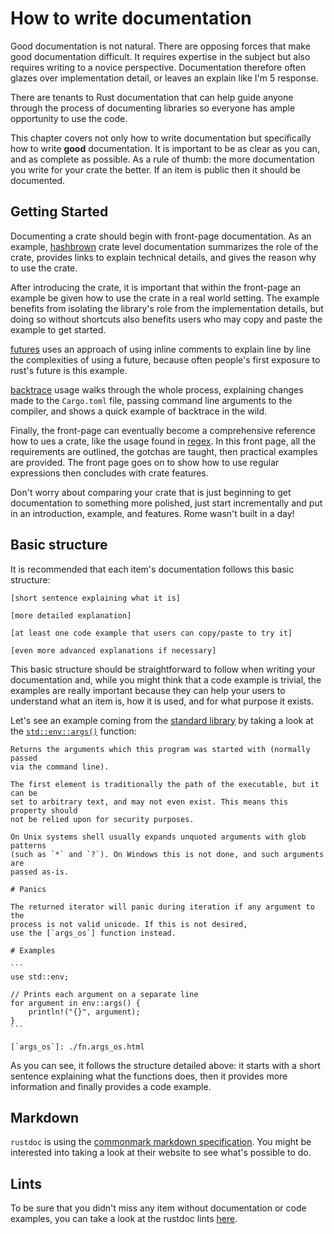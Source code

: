 # How to write documentation

Good documentation is not natural.  There are opposing forces that make good
documentation difficult.  It requires expertise in the subject but also
requires writing to a novice perspective.  Documentation therefore often 
glazes over implementation detail, or leaves an explain like I'm 5 response.

There are tenants to Rust documentation that can help guide anyone through
the process of documenting libraries so everyone has ample opportunity to
use the code.  

This chapter covers not only how to write documentation but specifically
how to write **good** documentation.  It is important to be as clear
as you can, and as complete as possible.  As a rule of thumb: the more
documentation you write for your crate the better.  If an item is public
then it should be documented.

## Getting Started

Documenting a crate should begin with front-page documentation.  As an
example, [hashbrown](https://docs.rs/hashbrown/0.8.2/hashbrown/) crate level
documentation summarizes the role of the crate, provides links to explain
technical details, and gives the reason why to use the crate.  

After introducing the crate, it is important that within the front-page 
an example be given how to use the crate in a real world setting.  The
example benefits from isolating the library's role from the implementation
details, but doing so without shortcuts also benefits users who may copy
and paste the example to get started. 

[futures](https://docs.rs/futures/0.3.5/futures/) uses an approach of using
inline comments to explain line by line the complexities of using a future,
because often people's first exposure to rust's future is this example.

[backtrace](https://docs.rs/backtrace/0.3.50/backtrace/) usage walks through
the whole process, explaining changes made to the `Cargo.toml` file, passing
command line arguments to the compiler, and shows a quick example of
backtrace in the wild.  

Finally, the front-page can eventually become a comprehensive reference
how to ues a crate, like the usage found in 
[regex](https://docs.rs/regex/1.3.9/regex/).  In this front page, all the 
requirements are outlined, the gotchas are taught, then practical examples
are provided.  The front page goes on to show how to use regular expressions
then concludes with crate features.

Don't worry about comparing your crate that is just beginning to get
documentation to something more polished, just start incrementally and put
in an introduction, example, and features.  Rome wasn't built in a day!

## Basic structure

It is recommended that each item's documentation follows this basic structure:

```text
[short sentence explaining what it is]

[more detailed explanation]

[at least one code example that users can copy/paste to try it]

[even more advanced explanations if necessary]
```

This basic structure should be straightforward to follow when writing your
documentation and, while you might think that a code example is trivial,
the examples are really important because they can help your users to
understand what an item is, how it is used, and for what purpose it exists.

Let's see an example coming from the [standard library] by taking a look at the
[`std::env::args()`][env::args] function:

``````text
Returns the arguments which this program was started with (normally passed
via the command line).

The first element is traditionally the path of the executable, but it can be
set to arbitrary text, and may not even exist. This means this property should
not be relied upon for security purposes.

On Unix systems shell usually expands unquoted arguments with glob patterns
(such as `*` and `?`). On Windows this is not done, and such arguments are
passed as-is.

# Panics

The returned iterator will panic during iteration if any argument to the
process is not valid unicode. If this is not desired,
use the [`args_os`] function instead.

# Examples

```
use std::env;

// Prints each argument on a separate line
for argument in env::args() {
    println!("{}", argument);
}
```

[`args_os`]: ./fn.args_os.html
``````

As you can see, it follows the structure detailed above: it starts with a short
sentence explaining what the functions does, then it provides more information
and finally provides a code example.

## Markdown

`rustdoc` is using the [commonmark markdown specification]. You might be
interested into taking a look at their website to see what's possible to do.

## Lints

To be sure that you didn't miss any item without documentation or code examples,
you can take a look at the rustdoc lints [here][rustdoc-lints].

[standard library]: https://doc.rust-lang.org/stable/std/index.html
[env::args]: https://doc.rust-lang.org/stable/std/env/fn.args.html
[commonmark markdown specification]: https://commonmark.org/
[rustdoc-lints]: lints.md
